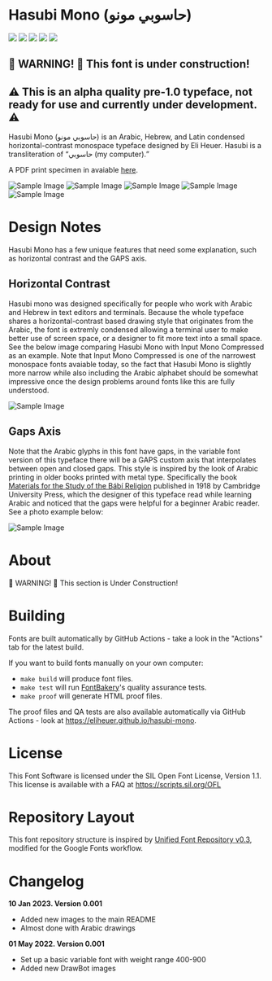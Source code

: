 # Hasubi Mono (حاسوبي مونو)

[![][Fontbakery]](https://eliheuer.github.io/hasubi-mono/fontbakery/fontbakery-report.html)
[![][Universal]](https://eliheuer.github.io/hasubi-mono/fontbakery/fontbakery-report.html)
[![][GF Profile]](https://eliheuer.github.io/hasubi-mono/fontbakery/fontbakery-report.html)
[![][Outline Correctness]](https://eliheuer.github.io/hasubi-mono/fontbakery/fontbakery-report.html)
[![][Shaping]](https://eliheuer.github.io/hasubi-mono/fontbakery/fontbakery-report.html)

[Fontbakery]: https://img.shields.io/endpoint?url=https%3A%2F%2Fraw.githubusercontent.com%2Feliheuer%2Fhasubi-mono%2Fgh-pages%2Fbadges%2Foverall.json
[GF Profile]: https://img.shields.io/endpoint?url=https%3A%2F%2Fraw.githubusercontent.com%2Feliheuer%2Fhasubi-mono%2Fgh-pages%2Fbadges%2FGoogleFonts.json
[Outline Correctness]: https://img.shields.io/endpoint?url=https%3A%2F%2Fraw.githubusercontent.com%2Feliheuer%2Fhasubi-mono%2Fgh-pages%2Fbadges%2FOutlineCorrectnessChecks.json
[Shaping]: https://img.shields.io/endpoint?url=https%3A%2F%2Fraw.githubusercontent.com%2Feliheuer%2Fhasubi-mono%2Fgh-pages%2Fbadges%2FShapingChecks.json
[Universal]: https://img.shields.io/endpoint?url=https%3A%2F%2Fraw.githubusercontent.com%2Feliheuer%2Fhasubi-mono%2Fgh-pages%2Fbadges%2FUniversal.json

## 🚧 WARNING! 🚧 This font is under construction!

## ⚠️ This is an alpha quality pre-1.0 typeface, not ready for use and currently under development. ⚠️


Hasubi Mono (حاسوبي مونو) is an Arabic, Hebrew, and Latin condensed horizontal-contrast monospace typeface designed by Eli Heuer. Hasubi is a transliteration of “حاسوبي (my computer).”

A PDF print specimen in avaiable [here](documentation/drawbot/hasubi-mono-print-proof.pdf).

![Sample Image](documentation/drawbot/wide-image-007.png)
![Sample Image](documentation/drawbot/wide-image-002.png)
![Sample Image](documentation/drawbot/wide-image-004.png)
![Sample Image](documentation/drawbot/square-image-002.png)
![Sample Image](documentation/drawbot/wide-image-003.png)

# Design Notes
Hasubi Mono has a few unique features that need some explanation, such as horizontal contrast and the GAPS axis.

## Horizontal Contrast
Hasubi mono was designed specifically for people who work with Arabic and Hebrew in text editors and terminals. Because the whole typeface shares a horizontal-contrast based drawing style that originates from the Arabic, the font is extremly condensed allowing a terminal user to make better use of screen space, or a designer to fit more text into a small space. See the below image comparing Hasubi Mono with Input Mono Compressed as an example. Note that Input Mono Compressed is one of the narrowest monospace fonts avaiable today, so the fact that Hasubi Mono is slightly more narrow while also including the Arabic alphabet should be somewhat impressive once the design problems around fonts like this are fully understood.

![Sample Image](documentation/drawbot/info-image-wide-001.png)

## Gaps Axis
Note that the Arabic glyphs in this font have gaps, in the variable font version of this typeface there will be a GAPS custom axis that interpolates between open and closed gaps. This style is inspired by the look of Arabic printing in older books printed with metal type. Specifically the book [Materials for the Study of the Bábí Religion](https://archive.org/details/materialsforstud0000brow) published in 1918 by Cambridge University Press, which the designer of this typeface read while learning Arabic and noticed that the gaps were helpful for a beginner Arabic reader. See a photo example below:

![Sample Image](documentation/refrence/browne.jpg)

# About

🚧 WARNING! 🚧 This section is Under Construction!

# Building

Fonts are built automatically by GitHub Actions - take a look in the "Actions" tab for the latest build.

If you want to build fonts manually on your own computer:

* `make build` will produce font files.
* `make test` will run [FontBakery](https://github.com/googlefonts/fontbakery)'s quality assurance tests.
* `make proof` will generate HTML proof files.

The proof files and QA tests are also available automatically via GitHub Actions - look at https://eliheuer.github.io/hasubi-mono.

# License

This Font Software is licensed under the SIL Open Font License, Version 1.1.
This license is available with a FAQ at
https://scripts.sil.org/OFL

# Repository Layout

This font repository structure is inspired by [Unified Font Repository v0.3](https://github.com/unified-font-repository/Unified-Font-Repository), modified for the Google Fonts workflow.

# Changelog

**10 Jan 2023. Version 0.001**
- Added new images to the main README
- Almost done with Arabic drawings

**01 May 2022. Version 0.001**
- Set up a basic variable font with weight range 400-900
- Added new DrawBot images

